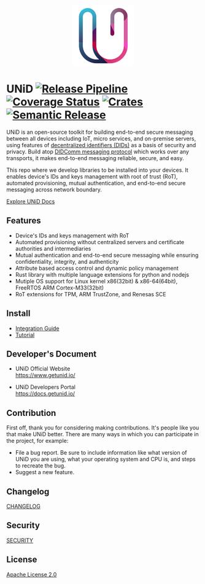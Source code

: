 <p align="center">
  <img src="images/unid_u_logo.svg" alt="UNiD Logo" width="160" />
</p>

# UNiD [![Release Pipeline](https://github.com/getunid/unid/actions/workflows/release-pipeline.yml/badge.svg?branch=main)](https://github.com/getunid/unid/actions/workflows/release-pipeline.yml) [![Coverage Status](https://coveralls.io/repos/github/getunid/unid/badge.svg)](https://coveralls.io/github/getunid/unid) [![Crates](https://img.shields.io/crates/v/unid.svg)](https://crates.io/crates/unid) [![Semantic Release](https://img.shields.io/badge/semantic--release-rust-B7410E?logo=semantic-release)](https://github.com/semantic-release/semantic-release)

UNiD is an open-source toolkit for building end-to-end secure messaging between all devices including IoT, micro services, and on-premise servers, using features of [decentralized identifiers (DIDs)](https://www.w3.org/TR/did-core/) as a basis of security and privacy. Build atop [DIDComm messaging protocol](https://github.com/decentralized-identity/didcomm-messaging) which works over any transports, it makes end-to-end messaging reliable, secure, and easy.

This repo where we develop libraries to be installed into your devices. It enables device's IDs and keys management with root of trust (RoT), automated provisioning, mutual authentication, and end-to-end secure messaging across network boundary.

[Explore UNiD Docs](https://docs.getunid.io/unid_edge/index.html)

## Features

- Device's IDs and keys management with RoT
- Automated provisioning without centralized servers and certificate authorities and intermediaries
- Mutual authentication and end-to-end secure messaging while ensuring confidentiality, integrity, and authenticity
- Attribute based access control and dynamic policy management
- Rust library with multiple language extensions for python and nodejs
- Mutiple OS support for Linux kernel x86(32bit) & x86-64(64bit), FreeRTOS ARM Cortex-M33(32bit)
- RoT extensions for TPM, ARM TrustZone, and Renesas SCE

## Install

- [Integration Guide](https://docs.getunid.io/integration/index.html)
- [Tutorial](https://docs.getunid.io/tutorial/ubuntu-nodejs/index.html)

## Developer's Document

- UNiD Official Website<br />
  https://www.getunid.io/

- UNiD Developers Portal<br />
  https://docs.getunid.io/

## Contribution

First off, thank you for considering making contributions. It's people like you that make UNiD better. There are many ways in which you can participate in the project, for example:

- File a bug report. Be sure to include information like what version of UNiD you are using, what your operating system and CPU is, and steps to recreate the bug.
- Suggest a new feature.

## Changelog

[CHANGELOG](CHANGELOG.md)

## Security

[SECURITY](SECURITY.md)

## License

[Apache License 2.0](LICENSE)

